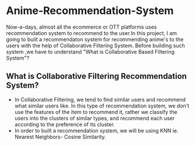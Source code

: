 # Anime-Recommendation-System
Now-a-days, almost all the ecommerce or OTT platforms uses recommendation system to recommend to the user.In this project, I am going to built a recommendaton system for recommending anime's to the users with the help of Collaborative Filtering System. Before building such system ,we have to understand "What is Collaborative Based Filtering System"?

## What is Collaborative Filtering Recommendation System?
- In Collaborative Filtering, we tend to find similar users and recommend what similar users like. In this type of recommendation system, we don’t use the features of the item to recommend it, rather we classify the users into the clusters of similar types, and recommend each user according to the preference of its cluster.
- In order to built a recommendation system, we will be using KNN ie. Nearest Neighbors- Cosine Similarity.
 
